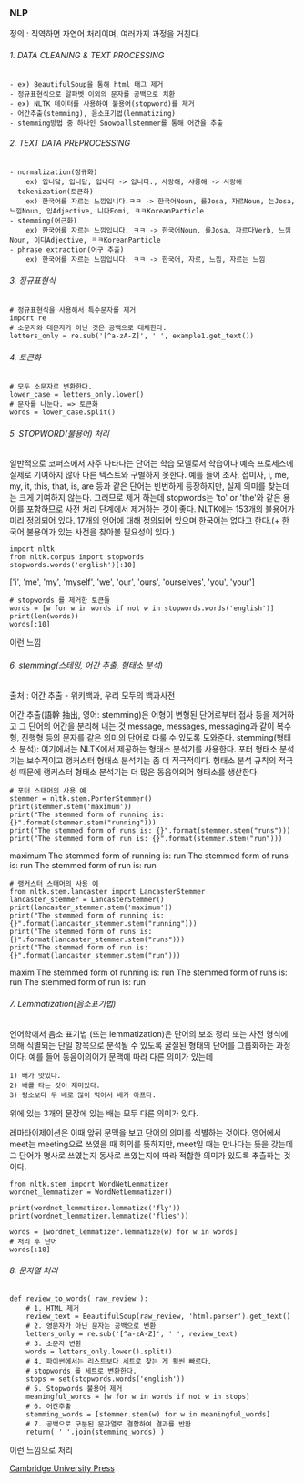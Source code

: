 ### NLP

정의 : 직역하면 자연어 처리이며, 여러가지 과정을 거친다.

###### 1. DATA CLEANING & TEXT PROCESSING
    - ex) BeautifulSoup을 통해 html 태그 제거
    - 정규표현식으로 알파벳 이외의 문자를 공백으로 치환
    - ex) NLTK 데이터를 사용하여 불용어(stopword)를 제거
    - 어간추출(stemming), 음소표기법(lemmatizing)
    - stemming방법 중 하나인 Snowballstemmer를 통해 어간을 추출

###### 2. TEXT DATA PREPROCESSING
    - normalization(정규화)
        ex) 입니닼, 입니답, 입니다 -> 입니다., 샤랑해, 샤릉해 -> 사랑해
    - tokenization(토큰화)
        ex) 한국어를 자르는 느낌입니다.ㅋㅋ -> 한국어Noun, 를Josa, 자르Noun, 는Josa, 느낌Noun, 입Adjective, 니다Eomi, ㅋㅋKoreanParticle
    - stemming(어근화)
        ex) 한국어를 자르는 느낌입니다. ㅋㅋ -> 한국어Noun, 를Josa, 자르다Verb, 느낌Noun, 이다Adjective, ㅋㅋKoreanParticle
    - phrase extraction(어구 추출)
        ex) 한국어를 자르는 느낌입니다. ㅋㅋ -> 한국어, 자르, 느낌, 자르는 느낌
        
        
###### 3. 정규표현식
```
# 정규표현식을 사용해서 특수문자를 제거
import re
# 소문자와 대문자가 아닌 것은 공백으로 대체한다.
letters_only = re.sub('[^a-zA-Z]', ' ', example1.get_text())
```

###### 4. 토큰화
```
# 모두 소문자로 변환한다.
lower_case = letters_only.lower()
# 문자를 나눈다. => 토큰화
words = lower_case.split()
```

###### 5. STOPWORD(불용어) 처리
일반적으로 코퍼스에서 자주 나타나는 단어는 학습 모델로서 학습이나 예측 프로세스에 실제로 기여하지 않아 다른 텍스트와 구별하지 못한다. 예를 들어 조사, 접미사, i, me, my, it, this, that, is, are 등과 같은 단어는 빈번하게 등장하지만, 실제 의미를 찾는데는 크게 기여하지 않는다. 그러므로 제거 하는데 stopwords는 'to' or 'the'와 같은 용어를 포함하므로 사전 처리 단계에서 제거하는 것이 좋다. NLTK에는 153개의 불용어가 미리 정의되어 있다. 17개의 언어에 대해 정의되어 있으며 한국어는 없다고 한다.(+ 한국어 불용어가 있는 사전을 찾아볼 필요성이 있다.)

```
import nltk
from nltk.corpus import stopwords
stopwords.words('english')[:10]
```
['i', 'me', 'my', 'myself', 'we', 'our', 'ours', 'ourselves', 'you', 'your']

```
# stopwords 를 제거한 토큰들
words = [w for w in words if not w in stopwords.words('english')]
print(len(words))
words[:10]
```
이런 느낌

###### 6. stemming(스테밍, 어간 추출, 형태소 분석)
출처 : 어간 추출 - 위키백과, 우리 모두의 백과사전

어간 추출(語幹 抽出, 영어: stemming)은 어형이 변형된 단어로부터 접사 등을 제거하고 그 단어의 어간을 분리해 내는 것
message, messages, messaging과 같이 복수형, 진행형 등의 문자를 같은 의미의 단어로 다룰 수 있도록 도와준다.
stemming(형태소 분석): 여기에서는 NLTK에서 제공하는 형태소 분석기를 사용한다. 포터 형태소 분석기는 보수적이고 랭커스터 형태소 분석기는 좀 더 적극적이다. 형태소 분석 규칙의 적극성 때문에 랭커스터 형태소 분석기는 더 많은 동음이의어 형태소를 생산한다.
```
# 포터 스태머의 사용 예
stemmer = nltk.stem.PorterStemmer()
print(stemmer.stem('maximum'))
print("The stemmed form of running is: {}".format(stemmer.stem("running")))
print("The stemmed form of runs is: {}".format(stemmer.stem("runs")))
print("The stemmed form of run is: {}".format(stemmer.stem("run")))
```
maximum
The stemmed form of running is: run
The stemmed form of runs is: run
The stemmed form of run is: run

```
# 랭커스터 스태머의 사용 예
from nltk.stem.lancaster import LancasterStemmer
lancaster_stemmer = LancasterStemmer()
print(lancaster_stemmer.stem('maximum'))
print("The stemmed form of running is: {}".format(lancaster_stemmer.stem("running")))
print("The stemmed form of runs is: {}".format(lancaster_stemmer.stem("runs")))
print("The stemmed form of run is: {}".format(lancaster_stemmer.stem("run")))
```
maxim
The stemmed form of running is: run
The stemmed form of runs is: run
The stemmed form of run is: run

###### 7. Lemmatization(음소표기법)
언어학에서 음소 표기법 (또는 lemmatization)은 단어의 보조 정리 또는 사전 형식에 의해 식별되는 단일 항목으로 분석될 수 있도록 굴절된 형태의 단어를 그룹화하는 과정이다.
예를 들어 동음이의어가 문맥에 따라 다른 의미가 있는데

    1) 배가 맛있다.
    2) 배를 타는 것이 재미있다.
    3) 평소보다 두 배로 많이 먹어서 배가 아프다.

위에 있는 3개의 문장에 있는 배는 모두 다른 의미가 있다. 

레마타이제이션은 이때 앞뒤 문맥을 보고 단어의 의미를 식별하는 것이다.
영어에서 meet는 meeting으로 쓰였을 때 회의를 뜻하지만, meet일 때는 만나다는 뜻을 갖는데 그 단어가 명사로 쓰였는지 동사로 쓰였는지에 따라 적합한 의미가 있도록 추출하는 것이다.
```
from nltk.stem import WordNetLemmatizer
wordnet_lemmatizer = WordNetLemmatizer()

print(wordnet_lemmatizer.lemmatize('fly'))
print(wordnet_lemmatizer.lemmatize('flies'))

words = [wordnet_lemmatizer.lemmatize(w) for w in words]
# 처리 후 단어
words[:10]
```

###### 8. 문자열 처리
```
def review_to_words( raw_review ):
    # 1. HTML 제거
    review_text = BeautifulSoup(raw_review, 'html.parser').get_text()
    # 2. 영문자가 아닌 문자는 공백으로 변환
    letters_only = re.sub('[^a-zA-Z]', ' ', review_text)
    # 3. 소문자 변환
    words = letters_only.lower().split()
    # 4. 파이썬에서는 리스트보다 세트로 찾는 게 훨씬 빠르다.
    # stopwords 를 세트로 변환한다.
    stops = set(stopwords.words('english'))
    # 5. Stopwords 불용어 제거
    meaningful_words = [w for w in words if not w in stops]
    # 6. 어간추출
    stemming_words = [stemmer.stem(w) for w in meaningful_words]
    # 7. 공백으로 구분된 문자열로 결합하여 결과를 반환
    return( ' '.join(stemming_words) )
```
이런 느낌으로 처리
    
 
 
 
[Cambridge University Press](https://nlp.stanford.edu/IR-book/html/htmledition/contents-1.html)
